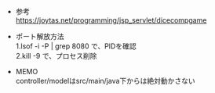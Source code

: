 - 参考  
  https://joytas.net/programming/jsp_servlet/dicecompgame
  
- ポート解放方法  
  1.lsof -i -P | grep 8080 で、PIDを確認  
  2.kill -9 <PID>で、プロセス削除

- MEMO  
  controller/modelはsrc/main/java下からは絶対動かさない